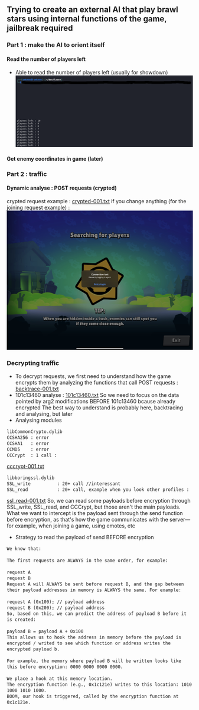 ## Trying to create an external AI that play brawl stars using internal functions of the game, jailbreak required
### Part 1 : make the AI to orient itself
#### Read the number of players left
- Able to read the number of players left (usually for showdown)
![alt text](https://raw.githubusercontent.com/slayy2357/bs-intelligence/refs/heads/main/pictures/1.png)
#### Get enemy coordinates in game (later)
### Part 2 : traffic
#### Dynamic analyse : POST requests (crypted)
crypted request example : [crypted-001.txt](https://raw.githubusercontent.com/slayy2357/bs-intelligence/refs/heads/main/data/crypted-001.txt)
if you change anything (for the joining request example) :
![alt text](https://raw.githubusercontent.com/slayy2357/bs-intelligence/refs/heads/main/pictures/5.png)
### Decrypting traffic
- To decrypt requests, we first need to understand how the game encrypts them by analyzing the functions that call POST requests :
[backtrace-001.txt](https://raw.githubusercontent.com/slayy2357/bs-intelligence/refs/heads/main/data/backtrace-001.txt)
- 101c13460 analyse :
[101c13460.txt](https://raw.githubusercontent.com/slayy2357/bs-intelligence/refs/heads/main/data/101c13460.txt)
So we need to focus on the data pointed by arg2 modifications BEFORE 101c13460 bcause already encrypted
The best way to understand is probably here, backtracing and analysing, but later
- Analysing modules
```text
libCommonCrypto.dylib
CCSHA256 : error
CCSHA1   : error
CCMD5    : error
CCCrypt  : 1 call :
```
[cccrypt-001.txt](https://raw.githubusercontent.com/slayy2357/bs-intelligence/refs/heads/main/data/cccrypt-001.txt)
``` text
libboringssl.dylib
SSL_write          : 20+ call //interessant
SSL_read           : 20+ call, example when you look other profiles :
```
[ssl_read-001.txt](https://raw.githubusercontent.com/slayy2357/bs-intelligence/refs/heads/main/data/ssl_read-001.txt) 
So, we can read some payloads before encryption through SSL_write, SSL_read, and CCCrypt, but those aren't the main payloads. What we want to intercept is the payload sent through the send function before encryption, as that's how the game communicates with the server—for example, when joining a game, using emotes, etc
- Strategy to read the payload of send BEFORE encryption
``` text
We know that:

The first requests are ALWAYS in the same order, for example:

request A
request B
Request A will ALWAYS be sent before request B, and the gap between their payload addresses in memory is ALWAYS the same. For example:

request A (0x100); // payload address
request B (0x200); // payload address
So, based on this, we can predict the address of payload B before it is created:

payload B = payload A + 0x100
This allows us to hook the address in memory before the payload is encrypted / writed to see which function or address writes the encrypted payload b.

For example, the memory where payload B will be written looks like this before encryption: 0000 0000 0000 0000.

We place a hook at this memory location.
The encryption function (e.g., 0x1c121e) writes to this location: 1010 1000 1010 1000.
BOOM, our hook is triggered, called by the encryption function at 0x1c121e.
```